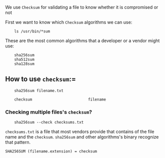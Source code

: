 We use `Checksum` for validating a file to know whether it is compromised or not

First we want to know which `Checksum` algorithms we can use:
```
	ls /usr/bin/*sum
```

These are the most common algorithms that a developer or a vendor might use:
```
	sha256sum
	sha512sum
	sha128sum
```

## How to use `checksum`:=
```
	sha256sum filename.txt

	checksum                         filename
```

### Checking multiple files's `checksum`?
```
	sha256sum --check checksums.txt
```

`checksums.txt` is a file that most vendors provide that contains of the file name 
and the `checksum`. `sha256sum` and other algorithms's binary recognize that pattern.

```
SHA256SUM (filename.extension) = checksum
```



